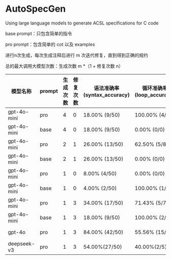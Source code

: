 # AutoSpecGen
Using large language models to generate ACSL specifications for C code



base prompt：只包含简单的指令

pro prompt：包含简单的 cot 以及 examples



进行n次生成，每次生成注释后进行 m 次迭代修复，直到得到正确的规约

总的最大调用大模型次数：生成次数 m *（1 + 修复次数 n）



| 模型名称    | prompt | 生成次数 | 修复次数 | 语法准确率 (syntax_accuracy) | 循环准确率 (loop_accuracy) | 断言准确率 (assert_accuracy) | 后置条件准确率 (post_accuracy) | 总准确率 (total_accuracy) | 总LLM次数 | 总生成时间 (s) | 总验证时间 (s) | 平均LLM次数 | 平均生成时间 (s) | 平均验证时间 (s) |
| ----------- | ------ | -------- | -------- | ---------------------------- | -------------------------- | ---------------------------- | ------------------------------ | ------------------------- | --------- | -------------- | -------------- | ----------- | ---------------- | ---------------- |
| gpt-4o-mini | pro    | 4        | 0        | 18.00% (9/50)                | 100.00%  (4/4)             | 57.89% (22/38)               | 89.29% (25/28)                 | 72.86% (51/70)            | 191       | 2040.03        | 185.34         | 3.82        | 40.80            | 3.71             |
| gpt-4o-mini | base   | 4        | 0        | 18.00% (9/50)                | 0.00% (0/0)                | 29.55% (13/44)               | 62.50% (20/32)                 | 43.42% (33/76)            | 199       | 1891.22        | 339.64         | 3.98        | 37.82            | 6.79             |
| gpt-4o-mini | pro    | 2        | 1        | 26.00% (13/50)               | 62.50% (5/8)               | 71.88% (23/32)               | 82.14% (23/28)                 | 75.00% (51/68)            | 186       | 5460.19        | 294.46         | 3.72        | 109.20           | 5.89             |
| gpt-4o-mini | base   | 2        | 1        | 26.00% (13/50)               | 0.00% (0/0)                | 52.86% (37/70)               | 58.14% (25/43)                 | 54.87% (62/113)           | 198       | 2419.78        | 313.58         | 3.96        | 48.40            | 6.27             |
| gpt-4o-mini | pro    | 1        | 0        | 8.00% (4/50)                 | 0.00% (0/0)                | 75.00% (3/4)                 | 80.95% (17/21)                 | 80.00% (20/25)            | 50        | 445.83         | 60.39          | 1.00        | 8.92             | 1.21             |
| gpt-4o-mini | base   | 1        | 0        | 4.00% (2/50)                 | 100.00% (1/1)              | 16.67% (2/12)                | 94.44% (17/18)                 | 64.52% (20/31)            | 50        | 406.99         | 57.83          | 1.00        | 8.14             | 1.16             |
| gpt-4o-mini | pro    | 1        | 3        | 34.00% (17/50)               | 71.43%  (5/7)              | 67.53% (52/77)               | 72.50% (29/40)                 | 69.35% (86/124)           | 191       | 2307.94        | 343.63         | 3.82        | 46.16            | 6.87             |
| gpt-4o-mini | base   | 1        | 3        | 18.00% (9/50)                | 100.00%  (2/2)             | 61.76% (21/34)               | 81.48% (22/27)                 | 71.43% (45/63)            | 197       | 2971.01        | 126.63         | 3.94        | 59.42            | 2.53             |
| gpt-4o      | pro    | 1        | 3        | 84.00% (42/50)               | 55.56% (15/27)             | 59.49% (116/195)             | 47.50% (57/120)                | 54.97%(188/342)           | 158       | 5985.90        | 1216.13        | 3.16        | 119.72           | 24.32            |
| deepseek-v3 | pro    | 1        | 3        | 54.00%(27/50)                | 40.00%(2/5)                | 62.50% (80/128)              | 54.05%(20/37)                  | 60.00%(102/170)           | 183       | 7150.40        | 677.28         | 3.66        | 143.01           | 13.55            |

